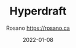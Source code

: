 ---
_id: 9asapcac34ata8xr2a9asaaq8vzcbx2d
author: Rosano https://rosano.ca
title: Hyperdraft
summary: Create a static website by typing plaintext or Markdown.
features:
- Works offline without internet access.
- Automatic cloud sync with remoteStorage or Fission.
- Keyboard shortcuts for most things.
- Open-source
- Own your data 100%
categories:
- Publishing and Sharing
tags:
- Note-taking
- Publication
- Writing
platforms:
- Web
fields:
- General and Interdisciplinary
links:
- name: yperdraft.rosano.ca
  link: https://hyperdraft.rosano.ca
date: '2022-01-08'

---